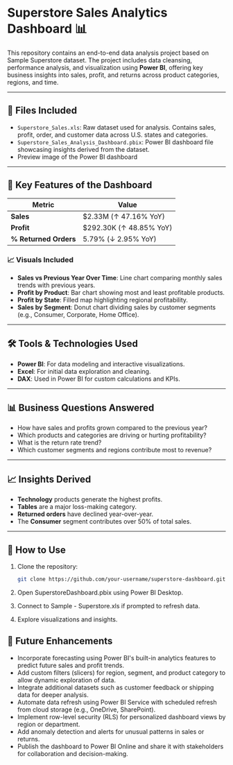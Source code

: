 # Superstore Sales Analytics Dashboard 📊

This repository contains an end-to-end data analysis project based on Sample Superstore dataset. The project includes data cleansing, performance analysis, and visualization using **Power BI**, offering key business insights into sales, profit, and returns across product categories, regions, and time.

---

## 📁 Files Included

- `Superstore_Sales.xls`: Raw dataset used for analysis. Contains sales, profit, order, and customer data across U.S. states and categories.
- `Superstore_Sales_Analysis_Dashboard.pbix`: Power BI dashboard file showcasing insights derived from the dataset.
-  Preview image of the Power BI dashboard


---

## 📌 Key Features of the Dashboard

| Metric | Value |
|--------|-------|
| **Sales** | $2.33M (↑ 47.16% YoY) |
| **Profit** | $292.30K (↑ 48.85% YoY) |
| **% Returned Orders** | 5.79% (↓ 2.95% YoY) |

### 📈 Visuals Included

- **Sales vs Previous Year Over Time**: Line chart comparing monthly sales trends with previous years.
- **Profit by Product**: Bar chart showing most and least profitable products.
- **Profit by State**: Filled map highlighting regional profitability.
- **Sales by Segment**: Donut chart dividing sales by customer segments (e.g., Consumer, Corporate, Home Office).

---

## 🛠️ Tools & Technologies Used

- **Power BI**: For data modeling and interactive visualizations.
- **Excel**: For initial data exploration and cleaning.
- **DAX**: Used in Power BI for custom calculations and KPIs.

---

## 📊 Business Questions Answered

- How have sales and profits grown compared to the previous year?
- Which products and categories are driving or hurting profitability?
- What is the return rate trend?
- Which customer segments and regions contribute most to revenue?

---

## 📈 Insights Derived

- **Technology** products generate the highest profits.
- **Tables** are a major loss-making category.
- **Returned orders** have declined year-over-year.
- The **Consumer** segment contributes over 50% of total sales.

---

## 🧾 How to Use

1. Clone the repository:
   ```bash
   git clone https://github.com/your-username/superstore-dashboard.git

2. Open SuperstoreDashboard.pbix using Power BI Desktop.

3. Connect to Sample - Superstore.xls if prompted to refresh data.

4. Explore visualizations and insights.


## 🧠 Future Enhancements
- Incorporate forecasting using Power BI's built-in analytics features to predict future sales and profit trends.
- Add custom filters (slicers) for region, segment, and product category to allow dynamic exploration of data.
- Integrate additional datasets such as customer feedback or shipping data for deeper analysis.
- Automate data refresh using Power BI Service with scheduled refresh from cloud storage (e.g., OneDrive, SharePoint).
- Implement row-level security (RLS) for personalized dashboard views by region or department.
- Add anomaly detection and alerts for unusual patterns in sales or returns.
- Publish the dashboard to Power BI Online and share it with stakeholders for collaboration and decision-making.

